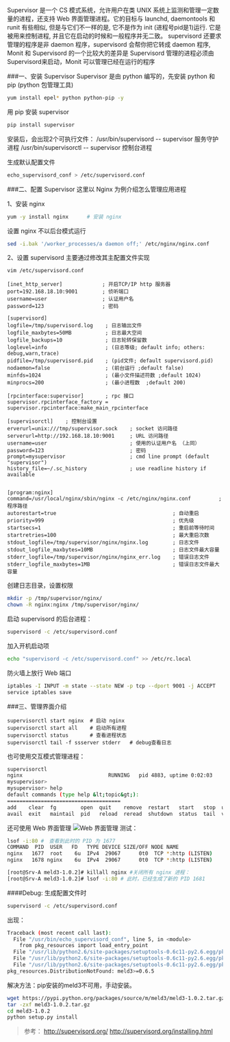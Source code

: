 Supervisor 是一个 CS 模式系统，允许用户在类 UNIX 系统上监测和管理一定数量的进程，还支持 Web 界面管理进程。它的目标与 launchd, daemontools 和runit 有些相似, 但是与它们不一样的是, 它不是作为 init (进程号pid是1)运行. 它是被用来控制进程, 并且它在启动的时候和一般程序并无二致。
supervisord 还要求管理的程序是非 daemon 程序，supervisord 会帮你把它转成 daemon 程序, Monit 和 Supervisord 的一个比较大的差异是 Supervisord 管理的进程必须由 Supervisord来启动，Monit 可以管理已经在运行的程序


###一、安装 Supervisor
Supervisor 是由 python 编写的，先安装 python 和 pip (python 包管理工具)
```bash
yum install epel* python python-pip -y
```

用 pip 安装 supervisor
```bash
pip install supervisor
```

安装后，会出现2个可执行文件：
/usr/bin/supervisord -- supervisor 服务守护进程
/usr/bin/supervisorctl -- supervisor 控制台进程


生成默认配置文件
```bash
echo_supervisord_conf > /etc/supervisord.conf
```

###二、配置 Supervisor
这里以 Nginx 为例介绍怎么管理应用进程

1、安装 nginx
```bash
yum -y install nginx      # 安装 nginx
```
设置 nginx 不以后台模式运行
```bash
sed -i.bak '/worker_processes/a daemon off;' /etc/nginx/nginx.conf
```

2、设置 supervisord
主要通过修改其主配置文件实现
```bash
vim /etc/supervisord.conf
```
```
[inet_http_server]             ; 开启TCP/IP http 服务器
port=192.168.18.10:9001        ; 侦听端口
username=user                  ; 认证用户名
password=123                   ; 密码

[supervisord]
logfile=/tmp/supervisord.log    ; 日志输出文件
logfile_maxbytes=50MB           ; 日志最大空间
logfile_backups=10              ; 日志轮转保留数
loglevel=info                   ; (日志等级; default info; others: debug,warn,trace)
pidfile=/tmp/supervisord.pid    ; (pid文件; default supervisord.pid)
nodaemon=false                  ; (前台运行 ;default false)
minfds=1024                     ; (最小文件描述符数 ;default 1024)
minprocs=200                    ; (最小进程数  ;default 200)

[rpcinterface:supervisor]       ; rpc 接口
supervisor.rpcinterface_factory = supervisor.rpcinterface:make_main_rpcinterface

[supervisorctl]    ; 控制台设置
erverurl=unix:///tmp/supervisor.sock    ; socket 访问路径
serverurl=http://192.168.18.10:9001     ; URL 访问路径
username=user                           ; 使用的认证用户名 （上同）
password=123                            ; 密码
prompt=mysupervisor                     ; cmd line prompt (default "supervisor")
history_file=~/.sc_history              ; use readline history if available


[program:nginx]
command=/usr/local/nginx/sbin/nginx -c /etc/nginx/nginx.conf         ; 程序路径
autorestart=true                                      ; 自动重启
priority=999                                          ; 优先级
startsecs=1                                           ; 重启前等待时间
startretries=100                                      ; 最大重启次数 
stdout_logfile=/tmp/supervisor/nginx/nginx.log        ; 日志文件
stdout_logfile_maxbytes=10MB                          ; 日志文件最大容量
stderr_logfile=/tmp/supervisor/nginx/nginx_err.log    ; 错误日志文件
stderr_logfile_maxbytes=1MB                           ; 错误日志文件最大容量

```
创建日志目录，设置权限
```bash
mkdir -p /tmp/supervisor/nginx/
chown -R nginx:nginx /tmp/supervisor/nginx/
```

启动 supervisord 的后台进程：
```bash
supervisord -c /etc/supervisord.conf
```

加入开机启动项
```bash
echo "supervisord -c /etc/supervisord.conf" >> /etc/rc.local
```

防火墙上放行 Web 端口
```bash
iptables -I INPUT -m state --state NEW -p tcp --dport 9001 -j ACCEPT
service iptables save
```


###三、管理界面介绍
```
supervisorctl start nginx  # 启动 nginx
supervisorctl start all    # 启动所有进程
supervisorctl status       # 查看进程状态
supervisorctl tail -f ssserver stderr	# debug查看日志

```

也可使用交互模式管理进程：
```bash
supervisorctl
nginx                            RUNNING   pid 4883, uptime 0:02:03
mysupervisor>
mysupervisor> help
default commands (type help &lt;topic&gt;):
=====================================
add    clear  fg        open  quit    remove  restart   start   stop  update
avail  exit   maintail  pid   reload  reread  shutdown  status  tail  version

```
还可使用 Web 界面管理
![Web 界面管理](http://7xk1pm.com1.z0.glb.clouddn.com/wp-content/uploads/2015/09/Supervisor-01.png)
测试：
```bash
lsof -i:80 #　查看到此时的 PID 为 1677
COMMAND  PID  USER   FD   TYPE DEVICE SIZE/OFF NODE NAME
nginx   1677  root    6u  IPv4  29067      0t0  TCP *:http (LISTEN)
nginx   1678 nginx    6u  IPv4  29067      0t0  TCP *:http (LISTEN)

[root@Srv-A meld3-1.0.2]# killall nginx #关闭所有 nginx 进程：
[root@Srv-A meld3-1.0.2]# lsof -i:80 # 此时，已经生成了新的 PID 1681
```
####Debug:
生成配置文件时
```bash
supervisord -c /etc/supervisord.conf
```
出现：
```bash
Traceback (most recent call last):
  File "/usr/bin/echo_supervisord_conf", line 5, in <module>
    from pkg_resources import load_entry_point
  File "/usr/lib/python2.6/site-packages/setuptools-0.6c11-py2.6.egg/pkg_resources.py", line 2603, in <module>
  File "/usr/lib/python2.6/site-packages/setuptools-0.6c11-py2.6.egg/pkg_resources.py", line 666, in require
  File "/usr/lib/python2.6/site-packages/setuptools-0.6c11-py2.6.egg/pkg_resources.py", line 565, in resolve
pkg_resources.DistributionNotFound: meld3>=0.6.5

```
解决方法：pip安装的meld3不可用，手动安装。
```bash
wget https://pypi.python.org/packages/source/m/meld3/meld3-1.0.2.tar.gz
tar -zxf meld3-1.0.2.tar.gz
cd meld3-1.0.2
python setup.py install
```

> 参考：
http://supervisord.org/
http://supervisord.org/installing.html
